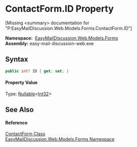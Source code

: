 ContactForm.ID Property
=======================

[Missing &lt;summary> documentation for "P:EasyMailDiscussion.Web.Models.Forms.ContactForm.ID"]


  **Namespace:**  [EasyMailDiscussion.Web.Models.Forms][1]  
  **Assembly:** easy-mail-discussion-web.exe

Syntax
------

```csharp
public int? ID { get; set; }
```

#### Property Value
Type: [Nullable][2]&lt;[Int32][3]>

See Also
--------

#### Reference
[ContactForm Class][4]  
[EasyMailDiscussion.Web.Models.Forms Namespace][1]  

[1]: ../README.md
[2]: https://docs.microsoft.com/dotnet/api/system.nullable-1
[3]: https://docs.microsoft.com/dotnet/api/system.int32
[4]: README.md